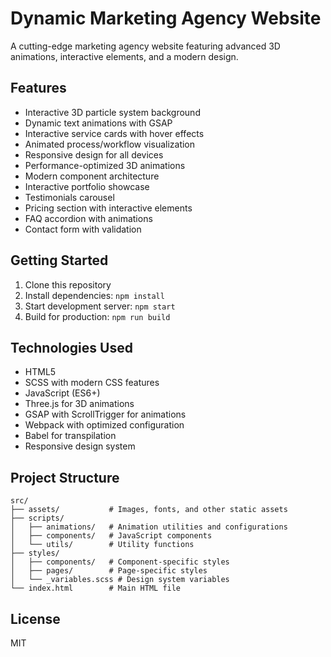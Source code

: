 # Dynamic Marketing Agency Website

A cutting-edge marketing agency website featuring advanced 3D animations, interactive elements, and a modern design.

## Features

- Interactive 3D particle system background
- Dynamic text animations with GSAP
- Interactive service cards with hover effects
- Animated process/workflow visualization
- Responsive design for all devices
- Performance-optimized 3D animations
- Modern component architecture
- Interactive portfolio showcase
- Testimonials carousel
- Pricing section with interactive elements
- FAQ accordion with animations
- Contact form with validation

## Getting Started

1. Clone this repository
2. Install dependencies: `npm install`
3. Start development server: `npm start`
4. Build for production: `npm run build`

## Technologies Used

- HTML5
- SCSS with modern CSS features
- JavaScript (ES6+)
- Three.js for 3D animations
- GSAP with ScrollTrigger for animations
- Webpack with optimized configuration
- Babel for transpilation
- Responsive design system

## Project Structure

```
src/
├── assets/           # Images, fonts, and other static assets
├── scripts/
│   ├── animations/   # Animation utilities and configurations
│   ├── components/   # JavaScript components
│   └── utils/        # Utility functions
├── styles/
│   ├── components/   # Component-specific styles
│   ├── pages/        # Page-specific styles
│   └── _variables.scss # Design system variables
└── index.html        # Main HTML file
```

## License

MIT